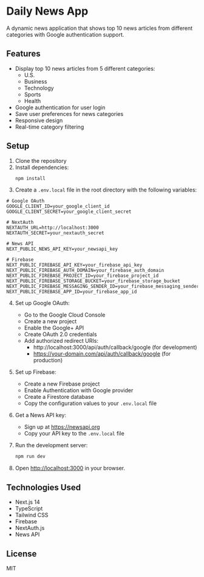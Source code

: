 # Daily News App

A dynamic news application that shows top 10 news articles from different categories with Google authentication support.

## Features

- Display top 10 news articles from 5 different categories:
  - U.S.
  - Business
  - Technology
  - Sports
  - Health
- Google authentication for user login
- Save user preferences for news categories
- Responsive design
- Real-time category filtering

## Setup

1. Clone the repository
2. Install dependencies:
   ```bash
   npm install
   ```
3. Create a `.env.local` file in the root directory with the following variables:

```env
# Google OAuth
GOOGLE_CLIENT_ID=your_google_client_id
GOOGLE_CLIENT_SECRET=your_google_client_secret

# NextAuth
NEXTAUTH_URL=http://localhost:3000
NEXTAUTH_SECRET=your_nextauth_secret

# News API
NEXT_PUBLIC_NEWS_API_KEY=your_newsapi_key

# Firebase
NEXT_PUBLIC_FIREBASE_API_KEY=your_firebase_api_key
NEXT_PUBLIC_FIREBASE_AUTH_DOMAIN=your_firebase_auth_domain
NEXT_PUBLIC_FIREBASE_PROJECT_ID=your_firebase_project_id
NEXT_PUBLIC_FIREBASE_STORAGE_BUCKET=your_firebase_storage_bucket
NEXT_PUBLIC_FIREBASE_MESSAGING_SENDER_ID=your_firebase_messaging_sender_id
NEXT_PUBLIC_FIREBASE_APP_ID=your_firebase_app_id
```

4. Set up Google OAuth:
   - Go to the Google Cloud Console
   - Create a new project
   - Enable the Google+ API
   - Create OAuth 2.0 credentials
   - Add authorized redirect URIs:
     - http://localhost:3000/api/auth/callback/google (for development)
     - https://your-domain.com/api/auth/callback/google (for production)

5. Set up Firebase:
   - Create a new Firebase project
   - Enable Authentication with Google provider
   - Create a Firestore database
   - Copy the configuration values to your `.env.local` file

6. Get a News API key:
   - Sign up at https://newsapi.org
   - Copy your API key to the `.env.local` file

7. Run the development server:
   ```bash
   npm run dev
   ```

8. Open [http://localhost:3000](http://localhost:3000) in your browser.

## Technologies Used

- Next.js 14
- TypeScript
- Tailwind CSS
- Firebase
- NextAuth.js
- News API

## License

MIT
